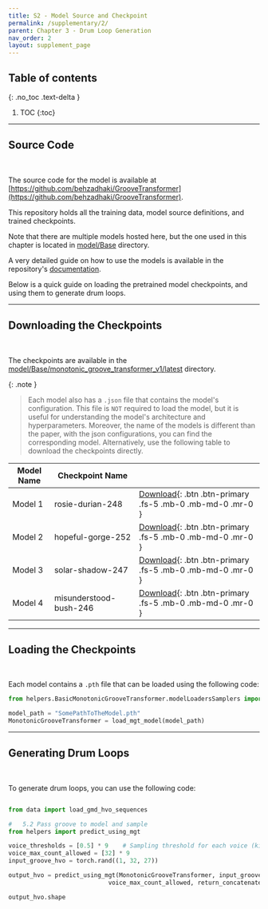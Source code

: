 ```yaml
---
title: S2 - Model Source and Checkpoint
permalink: /supplementary/2/
parent: Chapter 3 - Drum Loop Generation
nav_order: 2
layout: supplement_page
---
```

## Table of contents
{: .no_toc .text-delta }

1. TOC
{:toc}

---

## Source Code

<br>

The source code for the model is available at [https://github.com/behzadhaki/GrooveTransformer](https://github.com/behzadhaki/GrooveTransformer).

This repository holds all the training data, model source definitions, and trained checkpoints. 

Note that there are multiple models hosted here, but the one used in this chapter is located in [model/Base](https://github.com/behzadhaki/GrooveTransformer/tree/master/model/Base) directory.

A very detailed guide on how to use the models is available in the repository's [documentation](https://github.com/behzadhaki/GrooveTransformer/blob/main/documentation/chapter2_Model/A_MonotonicGrooveTransformer/README.md).

Below is a quick guide on loading the pretrained model checkpoints, and using them to generate drum loops.



---

## Downloading the Checkpoints

<br>

The checkpoints are available in the [model/Base/monotonic_groove_transformer_v1/latest](https://github.com/behzadhaki/GrooveTransformer/tree/main/model/Base/saved/monotonic_groove_transformer_v1/latest) directory.

{: .note }
> Each model also has a `.json` file that contains the model's configuration. This file is `NOT` required to load the model, but it is useful for understanding the model's architecture and hyperparameters.
> Moreover, the name of the models is different than the paper, with the json configurations, you can find the corresponding model. 
> Alternatively, use the following table to download the checkpoints directly.


| Model Name | Checkpoint Name | | 
|------------|------------------|---------------|
| Model 1 | rosie-durian-248 | [Download](https://github.com/behzadhaki/GrooveTransformer/raw/main/model/Base/saved/monotonic_groove_transformer_v1/latest/rosy_durian_248.pth){: .btn .btn-primary .fs-5 .mb-0 .mb-md-0 .mr-0 }|
| Model 2 | hopeful-gorge-252 | [Download](https://github.com/behzadhaki/GrooveTransformer/raw/main/model/Base/saved/monotonic_groove_transformer_v1/latest/hopeful_gorge_252.pth){: .btn .btn-primary .fs-5 .mb-0 .mb-md-0 .mr-0 } |
| Model 3 | solar-shadow-247 | [Download](https://github.com/behzadhaki/GrooveTransformer/raw/main/model/Base/saved/monotonic_groove_transformer_v1/latest/solar_shadow_247.pth){: .btn .btn-primary .fs-5 .mb-0 .mb-md-0 .mr-0 } |
| Model 4 | misunderstood-bush-246 | [Download](https://github.com/behzadhaki/GrooveTransformer/raw/main/model/Base/saved/monotonic_groove_transformer_v1/latest/misunderstood_bush_246.pth){: .btn .btn-primary .fs-5 .mb-0 .mb-md-0 .mr-0 } |


---

## Loading the Checkpoints
<br>

Each model contains a `.pth` file that can be loaded using the following code:

```python
from helpers.BasicMonotonicGrooveTransformer.modelLoadersSamplers import  load_mgt_model

model_path = "SomePathToTheModel.pth"
MonotonicGrooveTransformer = load_mgt_model(model_path)
```



---

## Generating Drum Loops

<br>

To generate drum loops, you can use the following code:

```python

from data import load_gmd_hvo_sequences

#   5.2 Pass groove to model and sample
from helpers import predict_using_mgt

voice_thresholds = [0.5] * 9    # Sampling threshold for each voice (kick, snare, chat, o hat, l tom, m tom, h tom, crash, ride)
voice_max_count_allowed = [32] * 9
input_groove_hvo = torch.rand((1, 32, 27))

output_hvo = predict_using_mgt(MonotonicGrooveTransformer, input_groove_hvo, voice_thresholds,
                            voice_max_count_allowed, return_concatenated=True)

output_hvo.shape
```




